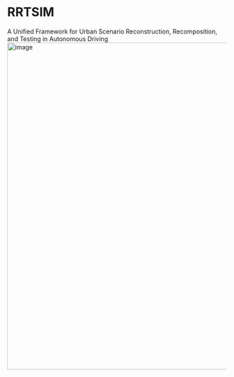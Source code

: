 # RRTSIM
 A Unified Framework for Urban Scenario Reconstruction, Recomposition, and Testing in Autonomous Driving
<img width="1189" height="751" alt="image" src="https://github.com/user-attachments/assets/52190249-89d5-4999-928a-6c8a645121d4" />

